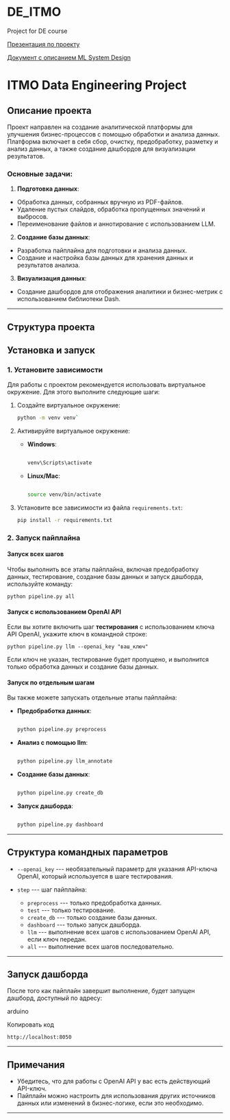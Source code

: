# DE_ITMO
Project for DE course

[Презентация по проекту](https://docs.google.com/presentation/d/1S44q5Z6KPy6j-jwFnMBDg7bmJFs-yludvspQBhR1qFM/edit?usp=sharing)

[Документ с описанием ML System Design](https://drive.google.com/file/d/1p125NFMIReSkEXtLc37LiuEOAv8XNQ01/view?usp=sharing)



# ITMO Data Engineering Project

## Описание проекта

Проект направлен на создание аналитической платформы для улучшения бизнес-процессов с помощью обработки и анализа данных. Платформа включает в себя сбор, очистку, предобработку, разметку и анализ данных, а также создание дашбордов для визуализации результатов.

### Основные задачи:
1. **Подготовка данных**:
 - Обработка данных, собранных вручную из PDF-файлов.
 - Удаление пустых слайдов, обработка пропущенных значений и выбросов.
 - Переименование файлов и аннотирование с использованием LLM.

2. **Создание базы данных**:
 - Разработка пайплайна для подготовки и анализа данных.
 - Создание и настройка базы данных для хранения данных и результатов анализа.

3. **Визуализация данных**:
 - Создание дашбордов для отображения аналитики и бизнес-метрик с использованием библиотеки Dash.

---

## Структура проекта


## Установка и запуск

### 1. Установите зависимости

Для работы с проектом рекомендуется использовать виртуальное окружение. Для этого выполните следующие шаги:

1. Создайте виртуальное окружение:

   ```bash
   python -m venv venv`

1.  Активируйте виртуальное окружение:

    -   **Windows**:

        ```bash

        venv\Scripts\activate

    -   **Linux/Mac**:


        ```bash

        source venv/bin/activate

2.  Установите все зависимости из файла `requirements.txt`:

     ```bash
    pip install -r requirements.txt

### 2\. Запуск пайплайна

#### Запуск всех шагов

Чтобы выполнить все этапы пайплайна, включая предобработку данных, тестирование, создание базы данных и запуск дашборда, используйте команду:

    python pipeline.py all

#### Запуск с использованием OpenAI API

Если вы хотите включить шаг **тестирования** с использованием ключа API OpenAI, укажите ключ в командной строке:

    python pipeline.py llm --openai_key "ваш_ключ"

Если ключ не указан, тестирование будет пропущено, и выполнится только обработка данных и создание базы данных.

#### Запуск по отдельным шагам

Вы также можете запускать отдельные этапы пайплайна:

-   **Предобработка данных**:

    ```bash

    python pipeline.py preprocess

-   **Анализ с помощью llm**:

     ```bash

    python pipeline.py llm_annotate

-   **Создание базы данных**:

     ```bash

    python pipeline.py create_db

-   **Запуск дашборда**:

     ```bash

    python pipeline.py dashboard
* * * * *

Структура командных параметров
------------------------------

-   `--openai_key` --- необязательный параметр для указания API-ключа OpenAI, который используется в шаге тестирования.

-   `step` --- шаг пайплайна:

    -   `preprocess` --- только предобработка данных.
    -   `test` --- только тестирование.
    -   `create_db` --- только создание базы данных.
    -   `dashboard` --- только запуск дашборда.
    -   `llm` --- выполнение всех шагов с использованием OpenAI API, если ключ передан.
    -   `all` --- выполнение всех шагов последовательно.

* * * * *

Запуск дашборда
---------------

После того как пайплайн завершит выполнение, будет запущен дашборд, доступный по адресу:

arduino

Копировать код

`http://localhost:8050`

* * * * *


Примечания
----------

-   Убедитесь, что для работы с OpenAI API у вас есть действующий API-ключ.
-   Пайплайн можно настроить для использования других источников данных или изменений в бизнес-логике, если это необходимо.

* * * * *
